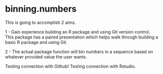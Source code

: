 # binning.numbers
This is going to accomplish 2 aims. 

1 - Gain experience building an R package and using Git version control. This package has a paired presentation which helps walk through building a basic R package and using Git.

2 - The actual package function will bin numbers in a sequence based on whatever provided value the user wants.

Testing connection with Github!
Testing connection with Rstudio.
